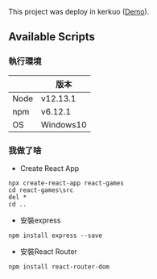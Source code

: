 This project was deploy in kerkuo ([Demo](https://react--games.herokuapp.com/)).

## Available Scripts

### 執行環境
||版本|
|-|-|
|Node|v12.13.1|
|npm|v6.12.1|
|OS|Windows10|


### 我做了啥
* Create React App
```
npx create-react-app react-games
cd react-games\src
del *
cd ..
```
* 安裝express
```
npm install express --save
```
* 安裝React Router
```
npm install react-router-dom
```
